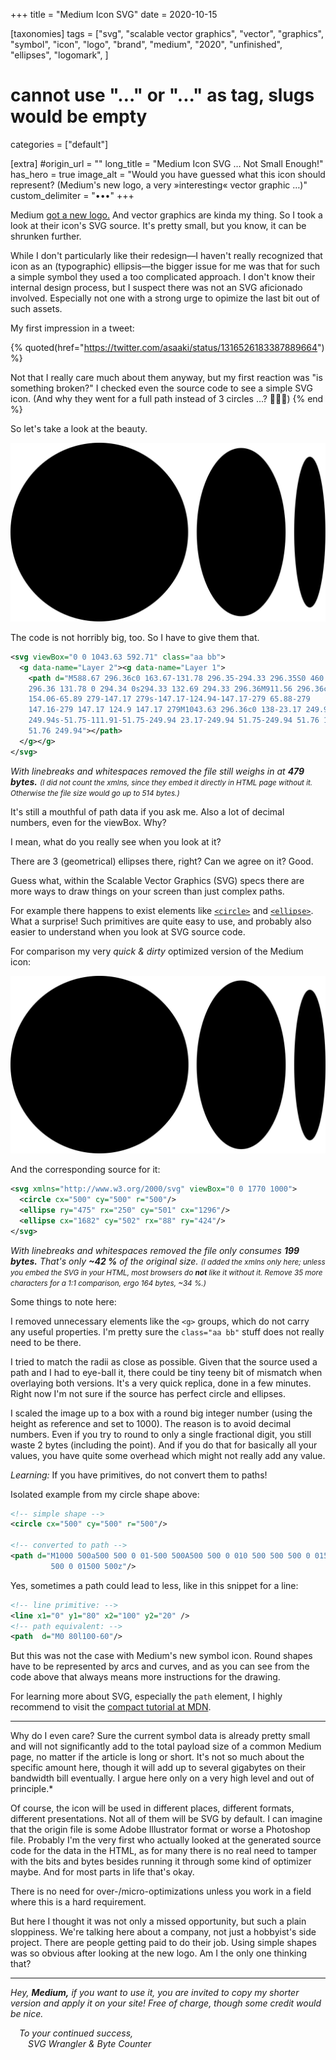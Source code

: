 +++
title = "Medium Icon SVG"
date = 2020-10-15

[taxonomies]
tags = ["svg", "scalable vector graphics", "vector", "graphics", "symbol", "icon", "logo", "brand", "medium", "2020", "unfinished", "ellipses", "logomark", ]
# cannot use "…" or "..." as tag, slugs would be empty
categories = ["default"]

[extra]
#origin_url = ""
long_title = "Medium Icon SVG … Not Small Enough!"
has_hero = true
image_alt = "Would you have guessed what this icon should represent? (Medium's new logo, a very »interesting« vector graphic …)"
custom_delimiter = "•••"
+++

Medium [got a new logo.][m-new] And vector graphics are kinda my thing. So I took a look at their icon's SVG source. It's pretty small, but you know, it can be shrunken further.

<!-- more -->

While I don't particularly like their redesign—I haven't really recognized that icon as an (typographic) ellipsis—the bigger issue for me was that for such a simple symbol they used a too complicated approach. I don't know their internal design process, but I suspect there was not an SVG aficionado involved. Especially not one with a strong urge to opimize the last bit out of such assets.

My first impression in a tweet:

{% quoted(href="https://twitter.com/asaaki/status/1316526183387889664") %}
<p>Not that I really care much about them anyway, but my first reaction was "is something broken?" I checked even the source code to see a simple SVG icon. (And why they went for a full path instead of 3 circles …? 🤷🏻‍♂️)
{% end %}

So let's take a look at the beauty.

<div class="w50 box_center">

![Medium's new symbol icon (vector graphic / SVG)](./medium.icon.sanitized.svg)

</div>

The code is not horribly big, too. So I have to give them that.

```xml
<svg viewBox="0 0 1043.63 592.71" class="aa bb">
  <g data-name="Layer 2"><g data-name="Layer 1">
    <path d="M588.67 296.36c0 163.67-131.78 296.35-294.33 296.35S0 460 0
    296.36 131.78 0 294.34 0s294.33 132.69 294.33 296.36M911.56 296.36c0
    154.06-65.89 279-147.17 279s-147.17-124.94-147.17-279 65.88-279
    147.16-279 147.17 124.9 147.17 279M1043.63 296.36c0 138-23.17 249.94-51.76
    249.94s-51.75-111.91-51.75-249.94 23.17-249.94 51.75-249.94 51.76 111.9
    51.76 249.94"></path>
  </g></g>
</svg>
```

_With linebreaks and whitespaces removed the file still weighs in at **479 bytes.** <small>(I did not count the xmlns, since they embed it directly in HTML page without it. Otherwise the file size would go up to 514 bytes.)</small>_

It's still a mouthful of path data if you ask me. Also a lot of decimal numbers, even for the viewBox. Why?

I mean, what do you really see when you look at it?

There are 3 (geometrical) ellipses there, right? Can we agree on it? Good.

Guess what, within the Scalable Vector Graphics (SVG) specs there are more ways to draw things on your screen than just complex paths.

For example there happens to exist elements like [`<circle>`][circle] and [`<ellipse>`][ellipse]. What a surprise! Such primitives are quite easy to use, and probably also easier to understand when you look at SVG source code.

For comparison my very _quick & dirty_ optimized version of the Medium icon:

<div class="w50 box_center">

![Medium's new icon made out of primitive elements](./medium.icon.ellipses.svg)

</div>

And the corresponding source for it:

```xml
<svg xmlns="http://www.w3.org/2000/svg" viewBox="0 0 1770 1000">
  <circle cx="500" cy="500" r="500"/>
  <ellipse ry="475" rx="250" cy="501" cx="1296"/>
  <ellipse cx="1682" cy="502" rx="88" ry="424"/>
</svg>
```

_With linebreaks and whitespaces removed the file only consumes **199 bytes.** That's only **~42 %** of the original size. <small>(I added the xmlns only here; unless you embed the SVG in your HTML, most browsers do **not** like it without it. Remove 35 more characters for a 1:1 comparison, ergo 164 bytes, ~34 %.)</small>_

Some things to note here:

I removed unnecessary elements like the `<g>` groups, which do not carry any useful properties. I'm pretty sure the `class="aa bb"` stuff does not really need to be there.

I tried to match the radii as close as possible. Given that the source used a path and I had to eye-ball it, there could be tiny teeny bit of mismatch when overlaying both versions. It's a very quick replica, done in a few minutes. Right now I'm not sure if the source has perfect circle and ellipses.

I scaled the image up to a box with a round big integer number (using the height as reference and set to 1000). The reason is to avoid decimal numbers. Even if you try to round to only a single fractional digit, you still waste 2 bytes (including the point). And if you do that for basically all your values, you have quite some overhead which might not really add any value.

_Learning:_ If you have primitives, do not convert them to paths!

Isolated example from my circle shape above:

```xml
<!-- simple shape -->
<circle cx="500" cy="500" r="500"/>

<!-- converted to path -->
<path d="M1000 500a500 500 0 01-500 500A500 500 0 010 500 500 500 0 01500 0a500
         500 0 01500 500z"/>
```

Yes, sometimes a path could lead to less, like in this snippet for a line:

```xml
<!-- line primitive: -->
<line x1="0" y1="80" x2="100" y2="20" />
<!-- path equivalent: -->
<path  d="M0 80l100-60"/>
```

But this was not the case with Medium's new symbol icon. Round shapes have to be represented by arcs and curves, and as you can see from the code above that always means more instructions for the drawing.

For learning more about SVG, especially the `path` element, I highly recommend to visit the [compact tutorial at MDN][mdn].

-----

Why do I even care? Sure the current symbol data is already pretty small and will not significantly add to the total payload size of a common Medium page, no matter if the article is long or short. It's not so much about the specific amount here, though it will add up to several gigabytes on their bandwidth bill eventually. I argue here only on a very high level and out of principle.<a title="Also I have too much free time at hand right now. 😅">*</a>

Of course, the icon will be used in different places, different formats, different presentations. Not all of them will be SVG by default. I can imagine that the origin file is some Adobe Illustrator format or worse a Photoshop file. Probably I'm the very first who actually looked at the generated source code for the data in the HTML, as for many there is no real need to tamper with the bits and bytes besides running it through some kind of optimizer maybe. And for most parts in life that's okay.

There is no need for over-/micro-optimizations unless you work in a field where this is a hard requirement.

But here I thought it was not only a missed opportunity, but such a plain sloppiness. We're talking here about a company, not just a hobbyist's side project. There are people getting paid to do their job. Using simple shapes was so obvious after looking at the new logo. Am I the only one thinking that?

-----

_Hey, **Medium,** if you want to use it, you are invited to copy my shorter version and apply it on your site! <a title="Of course, I do not expect any response nor appreciation for what I've done. In another world I could have asked for quite some money here. That's why I'm not a consultant, I would fail in that kind of job.">Free of charge, though some credit would be nice.</a>_

<!--  _Sincerely yours,\ -->
 _To your continued success,\
  SVG Wrangler & Byte Counter_

[m-new]: https://blog.medium.com/a-more-expressive-medium-starting-with-medium-63b562206d8f
[circle]: https://developer.mozilla.org/en-US/docs/Web/SVG/Element/circle
[ellipse]: https://developer.mozilla.org/en-US/docs/Web/SVG/Element/ellipse
[mdn]: https://developer.mozilla.org/en-US/docs/Web/SVG/Tutorial/Paths
